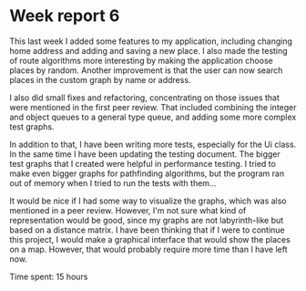 # Week report 6

This last week I added some features to my application, including changing home address and adding and saving a new place.
I also made the testing of route algorithms more interesting by making the application choose places by random. 
Another improvement is that the user can now search places in the custom graph by name or address.

I also did small fixes and refactoring, concentrating on those issues that were mentioned in the first peer review. That 
included combining the integer and object queues to a general type queue, and adding some more complex test graphs.

In addition to that, I have been writing more tests, especially for the Ui class. In the same time I have been updating 
the testing document. The bigger test graphs that I created were helpful in performance testing. I tried to make even bigger 
graphs for pathfinding algorithms, but the program ran out of memory when I tried to run the tests with them...

It would be nice if I had some way to visualize the graphs, which was also mentioned in a peer review. 
However, I'm not sure what kind of representation would be good, since my graphs are not labyrinth-like but based on a
distance matrix. I have been thinking that if I were to continue this project, I would make a graphical interface that 
would show the places on a map. However, that would probably require more time than I have left now.

Time spent: 15 hours
